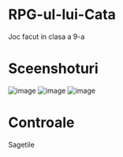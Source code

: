 # RPG-ul-lui-Cata

Joc facut in clasa a 9-a

# Sceenshoturi

![image](https://user-images.githubusercontent.com/61079773/125169048-24ee7380-e1b1-11eb-86cc-2a1dcc2d232e.png)
![image](https://user-images.githubusercontent.com/61079773/125169049-25870a00-e1b1-11eb-992d-4eeb182eeddf.png)
![image](https://user-images.githubusercontent.com/61079773/125169055-291a9100-e1b1-11eb-8a59-72ceeb035e77.png)

# Controale
Sagetile

